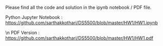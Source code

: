 Please find all the code and solution in the ipynb notebook / PDF file.

Python Jupyter Notebook : https://github.com/sarthakkothari/DS5500/blob/master/HW1/HW1.ipynb

\n
PDF Version : https://github.com/sarthakkothari/DS5500/blob/master/HW1/HW1.pdf
